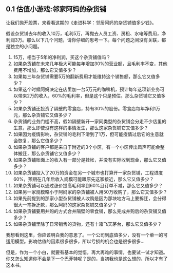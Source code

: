 ## 0.1 估值小游戏:邻家阿妈的杂货铺

让我们抛开股票，来看看这期的《走进科学：邻居阿妈的杂货铺值多少钱》。

假设杂货铺去年的收入10万，毛利5万，再抛去人员工资、房租、水电等费用，净利润3万。那么以下几个问题，请你仔细的思考一下。每个问题之间没有关联，都是独立的小问题。

1. 15万，相当于5年的净利润，买这个杂货铺值吗？
2. 如果杂货铺在未来几年极大可能每年增加30%的营业额，且毛利率不变，其他费用不增加，那么它又值多少？
3. 如果每三年杂货铺需要5万的翻新费用才能维持这个销售额，那么它又值多少？
4. 如果这个时候阿妈决定在店里加一台5万元的咖啡机，预计每年这项新业务可以带来2万的收入，60%的毛利率，但是这个只是预估。那么杂货铺它又值多少？
5. 如果杂货铺还投资了隔壁的零食店，持有30%的股份。零食店每年净利1万元，那么杂货铺它又值多少？
6. 杂货铺的业务门槛不高，假如隔壁新开一家同类型的杂货铺会分走不少店里的生意，那么即使没有这样的事情发生，那么这家杂货铺它又值多少？
7. 如果因为疫情影响，杂货铺的毛利下滑到了1万，但可能疫情过后它的生意就会恢复，那么它值多少？
8. 如果杂货铺的客户都是来自于附近的3个小区，有一个小区传出风声可能会整体搬迁，那么杂货铺它又值多少？
9. 如果杂货铺账面上的收入有一部分是挂帐，并没有实际收到现金，那么它又值多少？
10. 如果杂货铺投入了20万的资金在另一个城市也打算开一家杂货铺，工程进度60%，预期在几年后收入规模可能跟原先这家接近，那么它又值多少？
11. 如果杂货铺可以通过涨价提高毛利率到60%且订单不减，那么它又值多少？
12. 如果另一家规模略小于阿妈家的杂货铺被人用50万收购了，那么它又值多少？
13. 如果先前提到的那家小型杂货铺被人收购是因为那块地方马上要拆迁，会分得很大一笔拆迁款，那么阿妈的这家杂货铺又值多少？
14. 如果杂货铺要用并购的方式合并隔壁的零食铺，那么完成并购后的杂货铺又值多少？
15. 如果杂货铺里除了日常销售的货物，还有十箱飞天茅台，那么它又值多少？

我想看到这里，你应该明白我的意思了。一个公司到底值多少，没有一个单一的可适用模型。影响估值的因素很多很多，所以亏损的机会也是很多很多...

但是，作为一个小白，就要有基本的觉悟，再大再难的事情，也要试一试才知道。你又怎么知道你不会是下一个巴菲特呢？是的，当初我也是这么想的，所以才有了这本书。
